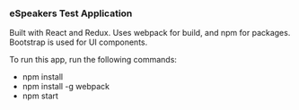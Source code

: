 ### eSpeakers Test Application

Built with React and Redux. Uses webpack for build, and npm for packages.
Bootstrap is used for UI components.

To run this app, run the following commands:

- npm install
- npm install -g webpack
- npm start

